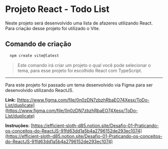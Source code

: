 # Projeto React - Todo List

Neste projeto será desenvolvido uma lista de afazeres utilizando React. Para criação desse projeto foi utilizado o Vite.

## Comando de criação

```powershell
  npm create vite@latest
```

> Este comando irá criar um projeto o qual você pode selecionar o tema, para esse projeto foi escolhido React com TypeScript.

---

Para este projeto foi passado um tema desenvolvido via Figma para ser desenvolvido utilizando ReactJS.

**Link:** [https://www.figma.com/file/0n0zDN7zbzhRbaEO74Xesx/ToDo-List/duplicate](https://www.figma.com/file/0n0zDN7zbzhRbaEO74Xesx/ToDo-List/duplicate)

**Instruções:** [https://efficient-sloth-d85.notion.site/Desafio-01-Praticando-os-conceitos-do-ReactJS-91fd63dd1a5b4a2796152de293ec1074](https://efficient-sloth-d85.notion.site/Desafio-01-Praticando-os-conceitos-do-ReactJS-91fd63dd1a5b4a2796152de293ec1074)
